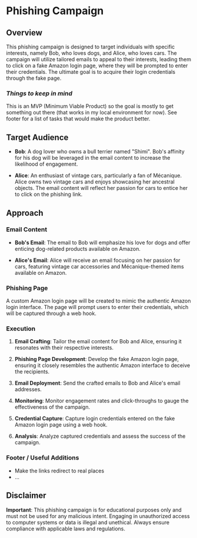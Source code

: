 # Phishing Campaign

## Overview

This phishing campaign is designed to target individuals with specific interests, namely Bob, who loves dogs, and Alice, who loves cars. The campaign will utilize tailored emails to appeal to their interests, leading them to click on a fake Amazon login page, where they will be prompted to enter their credentials. The ultimate goal is to acquire their login credentials through the fake page.

### *Things to keep in mind*
This is an MVP (Minimum Viable Product) so the goal is mostly to get something out there (that works in my local environment for now). See footer for a list of tasks that would make the product better.

## Target Audience

- **Bob**: A dog lover who owns a bull terrier named "Shimi". Bob's affinity for his dog will be leveraged in the email content to increase the likelihood of engagement.

- **Alice**: An enthusiast of vintage cars, particularly a fan of Mécanique. Alice owns two vintage cars and enjoys showcasing her ancestral objects. The email content will reflect her passion for cars to entice her to click on the phishing link.

## Approach

### Email Content

- **Bob's Email**: The email to Bob will emphasize his love for dogs and offer enticing dog-related products available on Amazon.

- **Alice's Email**: Alice will receive an email focusing on her passion for cars, featuring vintage car accessories and Mécanique-themed items available on Amazon.

### Phishing Page

A custom Amazon login page will be created to mimic the authentic Amazon login interface. The page will prompt users to enter their credentials, which will be captured through a web hook.

### Execution

1. **Email Crafting**: Tailor the email content for Bob and Alice, ensuring it resonates with their respective interests.

2. **Phishing Page Development**: Develop the fake Amazon login page, ensuring it closely resembles the authentic Amazon interface to deceive the recipients.

3. **Email Deployment**: Send the crafted emails to Bob and Alice's email addresses.

4. **Monitoring**: Monitor engagement rates and click-throughs to gauge the effectiveness of the campaign.

5. **Credential Capture**: Capture login credentials entered on the fake Amazon login page using a web hook.

6. **Analysis**: Analyze captured credentials and assess the success of the campaign.

### Footer / Useful Additions

- Make the links redirect to real places
- ...

## Disclaimer

**Important**: This phishing campaign is for educational purposes only and must not be used for any malicious intent. Engaging in unauthorized access to computer systems or data is illegal and unethical. Always ensure compliance with applicable laws and regulations.
